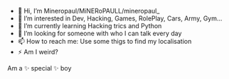 - 👋 Hi, I’m Mineropaul/MiNERoPAULL/mineropaul_
- 👀 I’m interested in Dev, Hacking, Games, RolePlay, Cars, Army, Gym...
- 🌱 I’m currently learning Hacking trics and Python
- 💞️ I’m looking for someone with who I can talk every day
- 📫 How to reach me: Use some thigs to find my localisation
- ⚡ Am I weird?


Am a ✨ special ✨ boy
